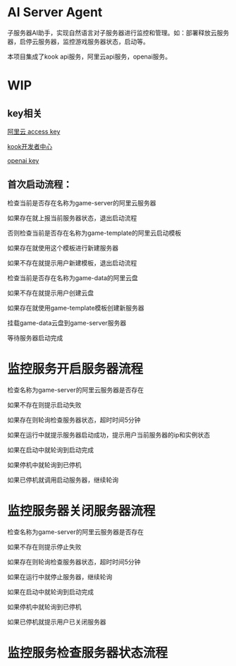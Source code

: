 # AI Server Agent

子服务器AI助手，实现自然语言对子服务器进行监控和管理。如：部署释放云服务器，启停云服务器，监控游戏服务器状态，启动等。

本项目集成了kook api服务，阿里云api服务，openai服务。

# WIP

## key相关

[阿里云 access key](https://help.aliyun.com/zh/ram/user-guide/create-an-accesskey-pair?spm=a2c4g.53045.0.i1#task-2245479)

[kook开发者中心](https://developer.kookapp.cn/)

[openai key](https://platform.openai.com/api-keys)

## 首次启动流程：
检查当前是否存在名称为game-server的阿里云服务器

如果存在就上报当前服务器状态，退出启动流程

否则检查当前是否存在名称为game-template的阿里云启动模板

如果存在就使用这个模板进行新建服务器

如果不存在就提示用户新建模板，退出启动流程

检查当前是否存在名称为game-data的阿里云盘

如果不存在就提示用户创建云盘

如果存在就使用game-template模板创建新服务器

挂载game-data云盘到game-server服务器

等待服务器启动完成


# 监控服务开启服务器流程

检查名称为game-server的阿里云服务器是否存在

如果不存在则提示启动失败

如果存在则轮询检查服务器状态，超时时间5分钟

如果在运行中就提示服务器启动成功，提示用户当前服务器的ip和实例状态

如果在启动中就轮询到启动完成

如果停机中就轮询到已停机

如果已停机就调用启动服务器，继续轮询


# 监控服务器关闭服务器流程

检查名称为game-server的阿里云服务器是否存在

如果不存在则提示停止失败

如果存在则轮询检查服务器状态，超时时间5分钟

如果在运行中就停止服务器，继续轮询

如果在启动中就轮询到启动完成

如果停机中就轮询到已停机

如果已停机就提示用户已关闭服务器


# 监控服务检查服务器状态流程
